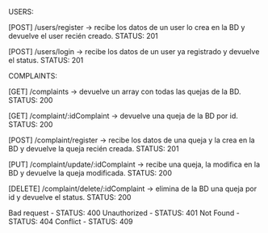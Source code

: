 USERS:

[POST] /users/register -> recibe los datos de un user lo crea en la BD y devuelve el user recién creado. STATUS: 201

[POST] /users/login -> recibe los datos de un user ya registrado y devuelve el status. STATUS: 201

COMPLAINTS:

[GET] /complaints -> devuelve un array con todas las quejas de la BD. STATUS: 200

[GET] /complaint/:idComplaint -> devuelve una queja de la BD por id. STATUS: 200

[POST] /complaint/register -> recibe los datos de una queja y la crea en la BD y devuelve la queja recién creada. STATUS: 201

[PUT] /complaint/update/:idComplaint -> recibe una queja, la modifica en la BD y devuelve la queja modificada. STATUS: 200

[DELETE] /complaint/delete/:idComplaint -> elimina de la BD una queja por id y devuelve el status. STATUS: 200

Bad request - STATUS: 400
Unauthorized - STATUS: 401
Not Found - STATUS: 404
Conflict - STATUS: 409
